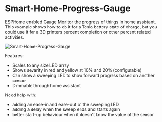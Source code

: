 # Smart-Home-Progress-Gauge
ESPHome enabled Gauge
Monitor the progress of things in home assistant. This example shows how to do it for a Tesla battery state of charge, but you could use it for a 3D printers percent completion or other percent related activities.

![Smart-Home-Progress-Gauge](https://www.imgur.com/a/J61dQm2.gif)


Features:
- Scales to any size LED array
- Shows sevarity in red and yellow at 10% and 20% (configurable)
- Can show a sweeping LED to show forward progress based on another sensor
- Dimmable through home assistant


Need help with:
- adding an ease-in and ease-out of the sweeping LED
- adding a delay when the sweep ends and starts again
- better start-up behaviour when it doesn't know the value of the sensor
